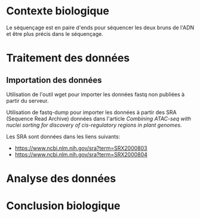 # Contexte biologique

Le séquençage est en paire d'ends pour séquencer les deux bruns de l'ADN et être plus précis dans le séquençage.


# Traitement des données

## Importation des données

Utilisation de l'outil wget pour importer les données fastq non publiées à partir du serveur.

Utilisation de fastq-dump pour importer les données à partir des SRA (Sequence Read Archive) données dans l'article *Combining ATAC-seq with nuclei sorting for discovery of cis-regulatory regions in plant genomes*.

Les SRA sont données dans les liens suivants:
- https://www.ncbi.nlm.nih.gov/sra?term=SRX2000803
- https://www.ncbi.nlm.nih.gov/sra?term=SRX2000804



# Analyse des données


# Conclusion biologique